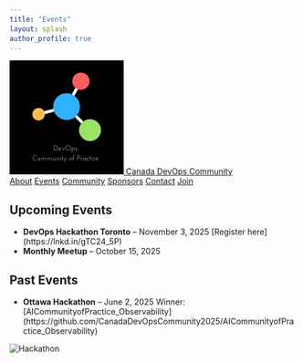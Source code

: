 ```yaml
---
title: "Events"
layout: splash
author_profile: true
---
```


<nav class="ortelius-nav">
  <div class="nav-container">
    <a href="index.md" class="nav-logo">
      <img src="assets/logo.png" alt="Canada DevOps Logo" />
      <span>Canada DevOps Community</span>
    </a>
    <div class="nav-links">
      <a href="about.md">About</a>
      <a href="events.md">Events</a>
      <a href="community.md">Community</a>
      <a href="sponsors.md">Sponsors</a>
      <a href="contact.md">Contact</a>
      <a href="join.md" class="nav-cta">Join</a>
    </div>
  </div>
</nav>

<section class="events-section">
  <h2>Upcoming Events</h2>
  <ul>
    <li>
      <strong>DevOps Hackathon Toronto</strong> – November 3, 2025  
      [Register here](https://lnkd.in/gTC24_5P)
    </li>
    <li>
      <strong>Monthly Meetup</strong> – October 15, 2025
    </li>
  </ul>
  <h2>Past Events</h2>
  <ul>
    <li>
      <strong>Ottawa Hackathon</strong> – June 2, 2025  
      Winner: [AICommunityofPractice_Observability](https://github.com/CanadaDevOpsCommunity2025/AICommunityofPractice_Observability)
    </li>
  </ul>
  <img src="assets/event-photo.jpg" alt="Hackathon" style="max-width:400px;">
</section>
